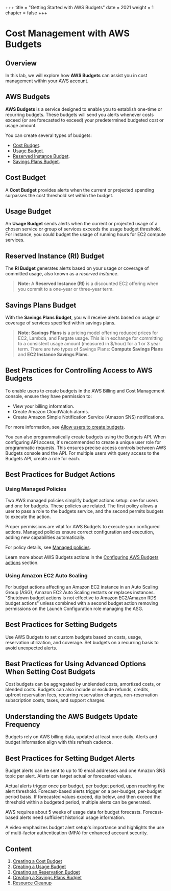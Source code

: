 +++
title = "Getting Started with AWS Budgets"
date = 2021
weight = 1
chapter = false
+++

# Cost Management with AWS Budgets

## Overview

In this lab, we will explore how **AWS Budgets** can assist you in cost management within your AWS account.

## AWS Budgets

**AWS Budgets** is a service designed to enable you to establish one-time or recurring budgets. These budgets will send you alerts whenever costs exceed (or are forecasted to exceed) your predetermined budgeted cost or usage amount.

You can create several types of budgets:

- [Cost Budget](#cost-budget).
- [Usage Budget](#usage-budget).
- [Reserved Instance Budget](#reservation-instance-ri-budget).
- [Savings Plans Budget](#savings-plans-budget).

## Cost Budget

A **Cost Budget** provides alerts when the current or projected spending surpasses the cost threshold set within the budget.

## Usage Budget

An **Usage Budget** sends alerts when the current or projected usage of a chosen service or group of services exceeds the usage budget threshold. For instance, you could budget the usage of running hours for EC2 compute services.

## Reserved Instance (RI) Budget

The **RI Budget** generates alerts based on your usage or coverage of committed usage, also known as a *reserved instance*.

> **Note:** A **Reserved Instance (RI)** is a discounted EC2 offering when you commit to a one-year or three-year term.

## Savings Plans Budget

With the **Savings Plans Budget**, you will receive alerts based on usage or coverage of services specified within savings plans.

> **Note:** **Savings Plans** is a pricing model offering reduced prices for EC2, Lambda, and Fargate usage. This is in exchange for committing to a consistent usage amount (measured in $/hour) for a 1 or 3 year term. There are two types of Savings Plans: **Compute Savings Plans** and **EC2 Instance Savings Plans**.

## Best Practices for Controlling Access to AWS Budgets

To enable users to create budgets in the AWS Billing and Cost Management console, ensure they have permission to:

- View your billing information.
- Create Amazon CloudWatch alarms.
- Create Amazon Simple Notification Service (Amazon SNS) notifications.

For more information, see [Allow users to create budgets](link_here).

You can also programmatically create budgets using the Budgets API. When configuring API access, it's recommended to create a unique user role for programmatic requests. This ensures precise access controls between AWS Budgets console and the API. For multiple users with query access to the Budgets API, create a role for each.

## Best Practices for Budget Actions

### Using Managed Policies

Two AWS managed policies simplify budget actions setup: one for users and one for budgets. These policies are related. The first policy allows a user to pass a role to the budgets service, and the second permits budgets to execute the action.

Proper permissions are vital for AWS Budgets to execute your configured actions. Managed policies ensure correct configuration and execution, adding new capabilities automatically.

For policy details, see [Managed policies](link_here).

Learn more about AWS Budgets actions in the [Configuring AWS Budgets actions](link_here) section.

### Using Amazon EC2 Auto Scaling

For budget actions affecting an Amazon EC2 instance in an Auto Scaling Group (ASG), Amazon EC2 Auto Scaling restarts or replaces instances. "Shutdown budget actions is not effective to Amazon EC2/Amazon RDS budget actions" unless combined with a second budget action removing permissions on the Launch Configuration role managing the ASG.

## Best Practices for Setting Budgets

Use AWS Budgets to set custom budgets based on costs, usage, reservation utilization, and coverage. Set budgets on a recurring basis to avoid unexpected alerts.

## Best Practices for Using Advanced Options When Setting Cost Budgets

Cost budgets can be aggregated by unblended costs, amortized costs, or blended costs. Budgets can also include or exclude refunds, credits, upfront reservation fees, recurring reservation charges, non-reservation subscription costs, taxes, and support charges.

## Understanding the AWS Budgets Update Frequency

Budgets rely on AWS billing data, updated at least once daily. Alerts and budget information align with this refresh cadence.

## Best Practices for Setting Budget Alerts

Budget alerts can be sent to up to 10 email addresses and one Amazon SNS topic per alert. Alerts can target actual or forecasted values.

Actual alerts trigger once per budget, per budget period, upon reaching the alert threshold. Forecast-based alerts trigger on a per-budget, per-budget period basis. If forecasted values exceed, dip below, and then exceed the threshold within a budgeted period, multiple alerts can be generated.

AWS requires about 5 weeks of usage data for budget forecasts. Forecast-based alerts need sufficient historical usage information.

A video emphasizes budget alert setup's importance and highlights the use of multi-factor authentication (MFA) for enhanced account security.

## Content

1. [Creating a Cost Budget](1-cost-budgets)
2. [Creating a Usage Budget](2-usage-budget)
3. [Creating an Reservation Budget](3-reservation-budget)
4. [Creating a Savings Plans Budget](4-saving-plans-budget)
5. [Resource Cleanup](5-clean-up)
